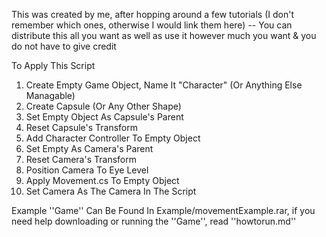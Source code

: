 This was created by me, after hopping around a few tutorials (I don't remember which ones, otherwise I would link them here) -- You can distribute this all you want as well as use it however much you want & you do not have to give credit

To Apply This Script

1) Create Empty Game Object, Name It "Character" (Or Anything Else Managable)
2) Create Capsule (Or Any Other Shape)
3) Set Empty Object As Capsule's Parent
4) Reset Capsule's Transform
5) Add Character Controller To Empty Object
6) Set Empty As Camera's Parent
7) Reset Camera's Transform
8) Position Camera To Eye Level
9) Apply Movement.cs To Empty Object
10) Set Camera As The Camera In The Script

Example ''Game'' Can Be Found In Example/movementExample.rar, if you need help downloading or running the ''Game'', read ''howtorun.md''
